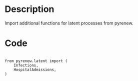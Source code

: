 # Description
Import additional functions for latent processes from pyrenew.

# Code
```

from pyrenew.latent import (
    Infections,
    HospitalAdmissions,
)

```
